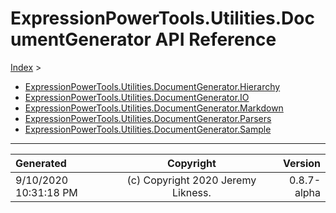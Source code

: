 ﻿# ExpressionPowerTools.Utilities.DocumentGenerator API Reference

[Index](../index.md) > 

- [ExpressionPowerTools.Utilities.DocumentGenerator.Hierarchy](ExpressionPowerTools.Utilities.DocumentGenerator.Hierarchy.n.md)
- [ExpressionPowerTools.Utilities.DocumentGenerator.IO](ExpressionPowerTools.Utilities.DocumentGenerator.IO.n.md)
- [ExpressionPowerTools.Utilities.DocumentGenerator.Markdown](ExpressionPowerTools.Utilities.DocumentGenerator.Markdown.n.md)
- [ExpressionPowerTools.Utilities.DocumentGenerator.Parsers](ExpressionPowerTools.Utilities.DocumentGenerator.Parsers.n.md)
- [ExpressionPowerTools.Utilities.DocumentGenerator.Sample](ExpressionPowerTools.Utilities.DocumentGenerator.Sample.n.md)

---

| Generated | Copyright | Version |
| :-- | :-: | --: |
| 9/10/2020 10:31:18 PM | (c) Copyright 2020 Jeremy Likness. | 0.8.7-alpha |
